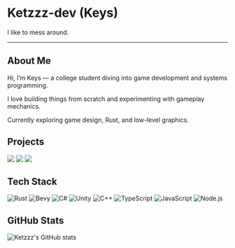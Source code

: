 # Ketzzz-dev (Keys)

I like to mess around.

---

## About Me

Hi, I’m Keys — a college student diving into game development and systems programming.  

I love building things from scratch and experimenting with gameplay mechanics.

Currently exploring game design, Rust, and low-level graphics.

## Projects

[![](https://img.shields.io/badge/Fizix-%23000.svg?style=for-the-badge&logo=rust&logoColor=white)](https://github.com/Ketzzz-dev/fizix)
[![](https://img.shields.io/badge/Fall.js-%233178C6.svg?style=for-the-badge&logo=typescript&logoColor=white)](https://github.com/Ketzzz-dev/Fall.js)
[![](https://img.shields.io/badge/Common_Sense-%235865F2.svg?style=for-the-badge&logo=discord&logoColor=white)](https://github.com/Ketzzz-dev/common-sense)

## Tech Stack
![Rust](https://img.shields.io/badge/-Rust-000?style=for-the-badge&logo=rust)
![Bevy](https://img.shields.io/badge/-Bevy-232326?style=for-the-badge&logo=bevy)
![C#](https://img.shields.io/badge/-C%23-239120?style=for-the-badge&logo=csharp)
![Unity](https://img.shields.io/badge/-Unity-fff?style=for-the-badge&logo=unity&logoColor=black)
![C++](https://img.shields.io/badge/-C%2b%2b-00599C?style=for-the-badge&logo=cplusplus&logoColor=white)
![TypeScript](https://img.shields.io/badge/-TypeScript-3178C6?style=for-the-badge&logo=typescript&logoColor=white)
![JavaScript](https://img.shields.io/badge/-JavaScript-F7DF1E?style=for-the-badge&logo=javascript&logoColor=black)
![Node.js](https://img.shields.io/badge/-Node.js-5FA04E?style=for-the-badge&logo=nodedotjs&logoColor=white)

## GitHub Stats
![Ketzzz's GitHub stats](https://github-readme-stats.vercel.app/api?username=Ketzzz-dev&show_icons=true&theme=tokyonight)
